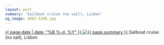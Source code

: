 ```yaml
---
layout: post
summary: 'Sailboat cruise (no sail), Lisbon'
og_image: 1661-1280.jpg
---
```


<p>
 <time>
  <a href="/1661">
   {{ page.date | date: "%B %-d, %Y" }}
  </a>
 </time>
 <a href="/1661">
  <img alt="{{ page.summary }}" sizes="(min-width: 700px) 50vw, calc(100vw - 2rem)" src="{{ site.assets_url }}/1661-640.jpg" srcset="{{ site.assets_url }}/1661-320.jpg 320w, {{ site.assets_url }}/1661-640.jpg 640w, {{ site.assets_url }}/1661-960.jpg 960w, {{ site.assets_url }}/1661-1280.jpg 1280w"/>
 </a>
 <span>
  Sailboat cruise (no sail), Lisbon
 </span>
</p>
